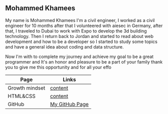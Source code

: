 ## Mohammed Khamees

My name is Mohammed Khamees I'm a civil engineer, I worked as a civil engineer for 10 months after that I volunteered with aiesec in Germany,
after that, I traveled to Dubai to work with Expo to develop the 3d building technology.
Then I return back to Jordan and started to read about web development and how to be a developer so I started to study some topics and have a general idea about coding and data structure.

Now I'm with to complete my journey and achieve my goal to be a great programmer and It's an honor and pleasure to be a part of your family thank you to give me this opportunity and for all your effo


| Page | Links |
| --- | --- |
| Growth mindset |  [content](https://mohammed-khamees.github.io/reading-notes/Read1)|
| HTML&CSS |  [content](https://mohammed-khamees.github.io/reading-notes/ReadHtml)|
| GitHub |  [My GitHub Page](https://github.com/mohammed-khamees) |